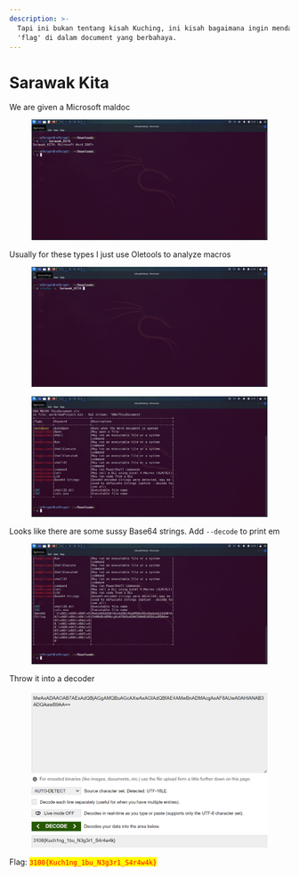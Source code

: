 ```yaml
---
description: >-
  Tapi ini bukan tentang kisah Kuching, ini kisah bagaimana ingin mendapatkan
  'flag' di dalam document yang berbahaya.
---
```


# Sarawak Kita

We are given a Microsoft maldoc

<figure><img src="../../../../.gitbook/assets/image (521).png" alt=""><figcaption></figcaption></figure>

Usually for these types I just use Oletools to analyze macros

<figure><img src="../../../../.gitbook/assets/image (523).png" alt=""><figcaption></figcaption></figure>

<figure><img src="../../../../.gitbook/assets/image (524).png" alt=""><figcaption></figcaption></figure>

Looks like there are some sussy Base64 strings. Add `--decode` to print em

<figure><img src="../../../../.gitbook/assets/image (525).png" alt=""><figcaption></figcaption></figure>

Throw it into a decoder

<figure><img src="../../../../.gitbook/assets/image (526).png" alt=""><figcaption></figcaption></figure>

Flag: <mark style="color:red;">`3108{Kuch1ng_1bu_N3g3r1_S4r4w4k}`</mark>
